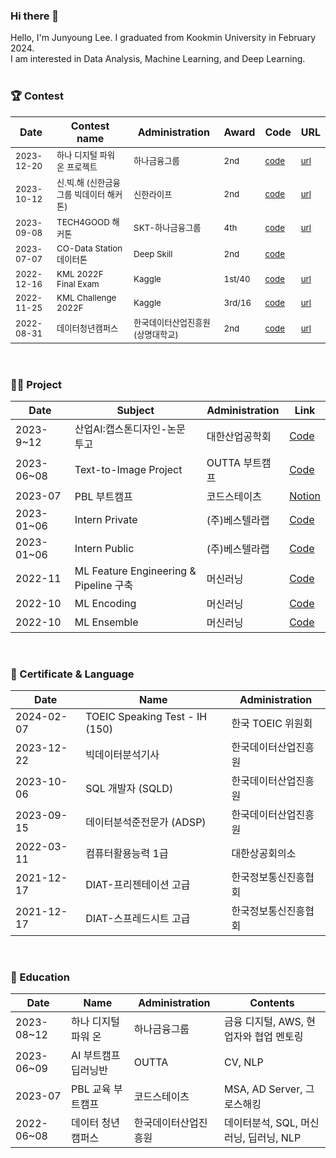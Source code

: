 ### Hi there 👋
Hello, I'm Junyoung Lee. 
I graduated from Kookmin University in February 2024. <br>
I am interested in Data Analysis, Machine Learning, and Deep Learning.
<br><br>


### 🏆 Contest
| Date         | Contest name                               | Administration           | Award | Code | URL |
|--------------|--------------------------------------------|--------------------------|-------|------|------|
| <small>2023-12-20</small>   | <small>하나 디지털 파워 온 프로젝트</small>           | <small>하나금융그룹</small>           | <small>2nd</small>   | <small>[code](https://github.com/JunYeong-2/Hana_Digital_Power_On)</small> | <small>[url](https://www.hanapoweron.com/digitalpoweron/)</small> |
| <small>2023-10-12</small>   | <small>신.빅.해 (신한금융그룹 빅데이터 해커톤)</small> | <small>신한라이프</small>              | <small>2nd</small>   | <small>[code](https://github.com/JunYeong-2/Shinhan_BigData_Hackathon)</small> | <small>[url](https://bigdatahub.ac.kr/information/notice?bbs_section=view&idx=60)</small> |
| <small>2023-09-08</small>   | <small>TECH4GOOD 해커톤</small>                         | <small>SKT-하나금융그룹</small>     | <small>4th</small>   | <small>[code](https://github.com/JunYeong-2/TECH4GOOD_Hackathon)</small> | <small>[url](https://www.yna.co.kr/view/AKR20230914049000017)</small> |
| <small>2023-07-07</small>   | <small>CO-Data Station 데이터톤</small>                | <small>Deep Skill</small>                | <small>2nd</small>   | <small>[code](https://github.com/JunYeong-2/CoData_Hackathon)</small> |  |
| <small>2022-12-16</small>   | <small>KML 2022F Final Exam</small>                     | <small>Kaggle</small>                     | <small>1st/40</small>| <small>[code](https://github.com/JunYeong-2/KML_2022F_Final_Exam)</small> | <small>[url](https://www.kaggle.com/competitions/kml2022f-exam)</small> |
| <small>2022-11-25</small>   | <small>KML Challenge 2022F</small>                      | <small>Kaggle</small>                     | <small>3rd/16</small>| <small>[code](https://github.com/JunYeong-2/KML_Challenge_2022F)</small> | <small>[url](https://www.kaggle.com/competitions/kml2022f)</small> |
| <small>2022-08-31</small>   | <small>데이터청년캠퍼스</small>                           | <small>한국데이터산업진흥원 (상명대학교)</small>| <small>2nd</small>   | <small>[code](https://github.com/JunYeong-2/Data_Campus)</small> | <small>[url](https://www.all-con.co.kr/view/contest/480140)</small> |
<br>

### 👨‍💻 Project
| Date       | Subject             | Administration     | Link        |
|------------|---------------------|--------------------|-------------|
| 2023-9~12  | 산업AI:캡스톤디자인-논문 투고            | 대한산업공학회            | [Code](https://github.com/JunYeong-2/Capstone_Design) |
| 2023-06~08    | Text-to-Image Project       | OUTTA 부트캠프            | [Code](https://github.com/JunYeong-2/Text-to-Image_project) |
| 2023-07    | PBL 부트캠프         | 코드스테이츠            | [Notion](https://charming-sapphire-342.notion.site/PBL-9539e68ceec440fcbb7b22f13d396be0?pvs=4) |
| 2023-01~06 | Intern Private      | (주)베스텔라랩            | [Code](https://github.com/JunYeong-2/Intern_Private) |
| 2023-01~06 | Intern Public       | (주)베스텔라랩            | [Code](https://github.com/JunYeong-2/Intern_Public) |
| 2022-11    | ML Feature Engineering & Pipeline 구축    | 머신러닝            | [Code](https://github.com/JunYeong-2/ML_Pipeline) |
| 2022-10    | ML Encoding         | 머신러닝            | [Code](https://github.com/JunYeong-2/ML_Encoding) |
| 2022-10    | ML Ensemble         | 머신러닝            | [Code](https://github.com/JunYeong-2/ML_Ensemble) |
<br>

### 📄 Certificate & Language
| Date       | Name                               | Administration           |
|------------|------------------------------------|--------------------------|
| 2024-02-07 | TOEIC Speaking Test - IH (150)                          | 한국 TOEIC 위원회         |
| 2023-12-22 | 빅데이터분석기사                          | 한국데이터산업진흥원         |
| 2023-10-06 | SQL 개발자 (SQLD)                          | 한국데이터산업진흥원         |
| 2023-09-15 | 데이터분석준전문가 (ADSP)                          | 한국데이터산업진흥원         |
| 2022-03-11 | 컴퓨터활용능력 1급                          | 대한상공회의소         |
| 2021-12-17 | DIAT-프리젠테이션 고급                          | 한국정보통신진흥협회         |
| 2021-12-17 | DIAT-스프레드시트 고급                          | 한국정보통신진흥협회         |
<br>

### 🏢 Education
| Date       | Name                | Administration      | Contents |
|------------|---------------------|---------------------|----------|
| 2023-08~12 | 하나 디지털 파워 온           | 하나금융그룹             | 금융 디지털, AWS, 현업자와 협업 멘토링 |
| 2023-06~09 | AI 부트캠프 딥러닝반           | OUTTA             | CV, NLP |
| 2023-07 | PBL 교육 부트캠프           | 코드스테이츠             | MSA, AD Server, 그로스해킹  |
| 2022-06~08 | 데이터 청년 캠퍼스           | 한국데이터산업진흥원             | 데이터분석, SQL, 머신러닝, 딥러닝, NLP |






<!--
### 🏆 Contest
| Date       | Contest name                                    | Administration | Award | link |
| ------------- | ---------------------------------------------- |--------------|--------------|--------------|
|  2023-12-20  |    하나 디지털 파워 온 프로젝트              |    하나금융그룹        |  2rd   |   |
| 2023-10-12   |    신.빅.해 (신한금융그룹 빅데이터 해커톤)              |   신한라이프        |  2rd   |   |
|  2023-09-08  |       TECH4GOOD 해커톤           |     SKT-하나금융그룹       |  4th   |   |
|  2023-07-07  |   CO-Data Station 데이터톤               |   Deep Skill        |  2rd   |   |
| 2022-12-16   |    KML 2022F Final Exam              |    Kaggle        | 1st/40  | https://www.kaggle.com/competitions/kml2022f-exam    | 
| 2022-11-25   |         KML Challenge 2022F         |    Kaggle       |   3rd/16  | https://www.kaggle.com/competitions/kml2022f  |
|  2022-08-31  |  데이터청년캠퍼스                | 한국데이터산업진흥원(상명대학교)           |  2nd   | |
-->

<!--
**JunYeong-2/JunYeong-2** is a ✨ _special_ ✨ repository because its `README.md` (this file) appears on your GitHub profile.

Here are some ideas to get you started:

- 🔭 I’m currently working on ...
- 🌱 I’m currently learning ...
- 👯 I’m looking to collaborate on ...
- 🤔 I’m looking for help with ...
- 💬 Ask me about ...
- 📫 How to reach me: ...
- 😄 Pronouns: ...
- ⚡ Fun fact: ...
-->
